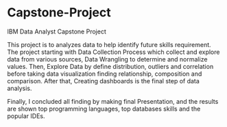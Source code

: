 # Capstone-Project
IBM Data Analyst Capstone Project

This project is to  analyzes data to help identify future skills requirement.
The project starting with Data Collection Process which collect and explore data from various sources, Data Wrangling to determine and normalize values. Then, Explore Data by define distribution, outliers and correlation before taking data visualization finding relationship, composition and comparison. After that, Creating dashboards is the final step of data analysis.

Finally, I concluded all finding by making final Presentation, and the results are shown top programming languages, top databases skills and the popular IDEs.
